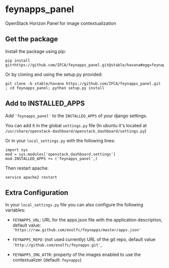 feynapps_panel
==============

OpenStack Horizon Panel for image contextualization

## Get the package 

Install the package using pip:
```
pip install git+https://github.com/IFCA/feynapps_panel.git@stable/havana#egg=feynapps_panel
```

Or by cloning and using the setup.py provided:
```
git clone -b stable/havana https://github.com/IFCA/feynapps_panel.git ; cd feynapps_panel; python setup.py install
```

## Add to INSTALLED_APPS

Add `'feynapps_panel'` to the `INSTALLED_APPS` of your django settings.

You can add it in the global `settings.py` file (In ubuntu it's
located at `/usr/share/openstack-dashboard/openstack_dashboard/settings.py`)

Or in your `local_settings.py` with the following lines:
```
import sys
mod = sys.modules['openstack_dashboard.settings']
mod.INSTALLED_APPS += ('feynapps_panel',)
```

Then restart apache:
```
service apache2 restart
```

## Extra Configuration

In your `local_settings.py` file you can also configure the following variables:

* `FEYNAPPS_URL`: URL for the apps.json file with the application description,
  default value: `'https://raw.github.com/enolfc/feynapps/master/apps.json'`

* `FEYNAPPS_REPO`: (not used currently) URL of the git repo, default value `'http://github.com/enolfc/feynapps.git'`, 

* `FEYNAPPS_IMG_ATTR`: property of the images enabled to use the contextualizer (default: `feynapps`)

